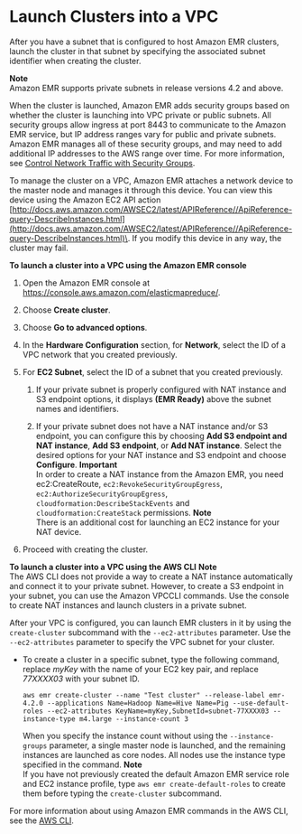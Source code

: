 # Launch Clusters into a VPC<a name="emr-vpc-launching-job-flows"></a>

After you have a subnet that is configured to host Amazon EMR clusters, launch the cluster in that subnet by specifying the associated subnet identifier when creating the cluster\.

**Note**  
Amazon EMR supports private subnets in release versions 4\.2 and above\. 

When the cluster is launched, Amazon EMR adds security groups based on whether the cluster is launching into VPC private or public subnets\. All security groups allow ingress at port 8443 to communicate to the Amazon EMR service, but IP address ranges vary for public and private subnets\. Amazon EMR manages all of these security groups, and may need to add additional IP addresses to the AWS range over time\. For more information, see [Control Network Traffic with Security Groups](emr-security-groups.md)\.

To manage the cluster on a VPC, Amazon EMR attaches a network device to the master node and manages it through this device\. You can view this device using the Amazon EC2 API action [http://docs.aws.amazon.com/AWSEC2/latest/APIReference//ApiReference-query-DescribeInstances.html](http://docs.aws.amazon.com/AWSEC2/latest/APIReference//ApiReference-query-DescribeInstances.html)\. If you modify this device in any way, the cluster may fail\.

**To launch a cluster into a VPC using the Amazon EMR console**

1. Open the Amazon EMR console at [https://console\.aws\.amazon\.com/elasticmapreduce/](https://console.aws.amazon.com/elasticmapreduce/)\.

1. Choose **Create cluster**\.

1. Choose **Go to advanced options**\.

1. In the **Hardware Configuration** section, for **Network**, select the ID of a VPC network that you created previously\.

1. For **EC2 Subnet**, select the ID of a subnet that you created previously\.

   1. If your private subnet is properly configured with NAT instance and S3 endpoint options, it displays **\(EMR Ready\)** above the subnet names and identifiers\.

   1. If your private subnet does not have a NAT instance and/or S3 endpoint, you can configure this by choosing **Add S3 endpoint and NAT instance**, **Add S3 endpoint**, or **Add NAT instance**\. Select the desired options for your NAT instance and S3 endpoint and choose **Configure**\.
**Important**  
In order to create a NAT instance from the Amazon EMR, you need ec2:CreateRoute, `ec2:RevokeSecurityGroupEgress`, `ec2:AuthorizeSecurityGroupEgress`, `cloudformation:DescribeStackEvents` and `cloudformation:CreateStack` permissions\.
**Note**  
There is an additional cost for launching an EC2 instance for your NAT device\.

1. Proceed with creating the cluster\.

**To launch a cluster into a VPC using the AWS CLI**
**Note**  
The AWS CLI does not provide a way to create a NAT instance automatically and connect it to your private subnet\. However, to create a S3 endpoint in your subnet, you can use the Amazon VPCCLI commands\. Use the console to create NAT instances and launch clusters in a private subnet\.

After your VPC is configured, you can launch EMR clusters in it by using the `create-cluster` subcommand with the `--ec2-attributes` parameter\. Use the `--ec2-attributes` parameter to specify the VPC subnet for your cluster\.
+ To create a cluster in a specific subnet, type the following command, replace *myKey* with the name of your EC2 key pair, and replace *77XXXX03* with your subnet ID\.

  ```
  aws emr create-cluster --name "Test cluster" --release-label emr-4.2.0 --applications Name=Hadoop Name=Hive Name=Pig --use-default-roles --ec2-attributes KeyName=myKey,SubnetId=subnet-77XXXX03 --instance-type m4.large --instance-count 3
  ```

  When you specify the instance count without using the `--instance-groups` parameter, a single master node is launched, and the remaining instances are launched as core nodes\. All nodes use the instance type specified in the command\.
**Note**  
If you have not previously created the default Amazon EMR service role and EC2 instance profile, type `aws emr create-default-roles` to create them before typing the `create-cluster` subcommand\.

For more information about using Amazon EMR commands in the AWS CLI, see the [AWS CLI](http://docs.aws.amazon.com/cli/latest/reference/emr)\.